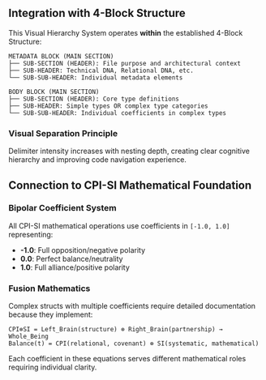 ## Integration with 4-Block Structure

This Visual Hierarchy System operates **within** the established 4-Block Structure:

```
METADATA BLOCK (MAIN SECTION)
├── SUB-SECTION (HEADER): File purpose and architectural context
├── SUB-HEADER: Technical DNA, Relational DNA, etc.
└── SUB-SUB-HEADER: Individual metadata elements

BODY BLOCK (MAIN SECTION)
├── SUB-SECTION (HEADER): Core type definitions  
├── SUB-HEADER: Simple types OR complex type categories
└── SUB-SUB-HEADER: Individual coefficients in complex types
```

### Visual Separation Principle
Delimiter intensity increases with nesting depth, creating clear cognitive hierarchy and improving code navigation experience.

## Connection to CPI-SI Mathematical Foundation

### Bipolar Coefficient System
All CPI-SI mathematical operations use coefficients in `[-1.0, 1.0]` representing:
- **-1.0**: Full opposition/negative polarity
- **0.0**: Perfect balance/neutrality  
- **1.0**: Full alliance/positive polarity

### Fusion Mathematics
Complex structs with multiple coefficients require detailed documentation because they implement:
```
CPI⊗SI = Left_Brain(structure) ⊗ Right_Brain(partnership) → Whole_Being
Balance(t) = CPI(relational, covenant) ⊗ SI(systematic, mathematical)
```

Each coefficient in these equations serves different mathematical roles requiring individual clarity.

